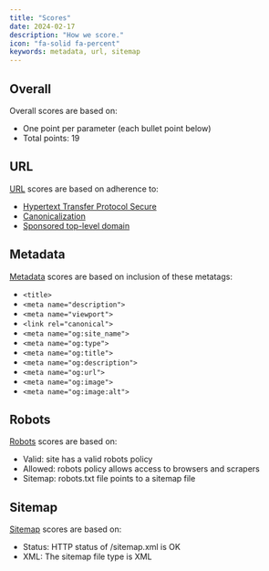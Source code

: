 ```yaml
---
title: "Scores"
date: 2024-02-17
description: "How we score."
icon: "fa-solid fa-percent"
keywords: metadata, url, sitemap
---
```


## Overall

Overall scores are based on:

* One point per parameter (each bullet point below)
* Total points: 19

## URL

[URL](/url) scores are based on adherence to:

* [Hypertext Transfer Protocol Secure](/https)
* [Canonicalization](/canonicalization)
* [Sponsored top-level domain](/stld)

## Metadata

[Metadata](/metadata) scores are based on inclusion of these metatags:

* `<title>`
* `<meta name="description">`
* `<meta name="viewport">`
* `<link rel="canonical">`
* `<meta name="og:site_name">`
* `<meta name="og:type">`
* `<meta name="og:title">`
* `<meta name="og:description">`
* `<meta name="og:url">`
* `<meta name="og:image">`
* `<meta name="og:image:alt">`

## Robots

[Robots](/robots) scores are based on:

* Valid: site has a valid robots policy
* Allowed: robots policy allows access to browsers and scrapers	
* Sitemap: robots.txt file points to a sitemap file

## Sitemap

[Sitemap](/sitemap) scores are based on:

* Status: HTTP status of /sitemap.xml is OK
* XML: The sitemap file type is XML